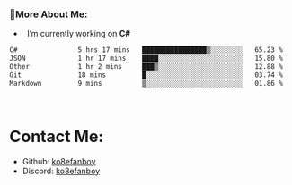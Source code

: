 ### 🧐More About Me:

- &nbsp; I’m currently working on **C#**


<!--START_SECTION:waka-->

```txt
C#               5 hrs 17 mins   ████████████████▒░░░░░░░░   65.23 %
JSON             1 hr 17 mins    ████░░░░░░░░░░░░░░░░░░░░░   15.80 %
Other            1 hr 2 mins     ███▒░░░░░░░░░░░░░░░░░░░░░   12.88 %
Git              18 mins         █░░░░░░░░░░░░░░░░░░░░░░░░   03.74 %
Markdown         9 mins          ▒░░░░░░░░░░░░░░░░░░░░░░░░   01.86 %
```

<!--END_SECTION:waka-->

  
<br>




# Contact Me:

- Github: [ko8efanboy](https://github.com/ko8efanboy)
- Discord: [ko8efanboy](https://discordapp.com/users/189527265183268876)

